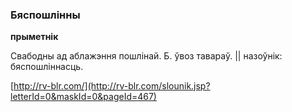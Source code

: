 ### Бяспошлінны
**прыметнік**

Свабодны ад аблажэння пошлінай. Б. ўвоз тавараў. || назоўнік: бяспошліннасць.

<a rel="author">[http://rv-blr.com/](http://rv-blr.com/slounik.jsp?letterId=0&maskId=0&pageId=467)</a>
